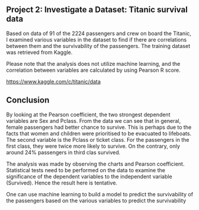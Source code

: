 ## Project 2: Investigate a Dataset: Titanic survival data

Based on data of 91 of the 2224 passengers and crew on board the Titanic, I examined various variables in the dataset to find if there are correlations between them and the survivability of the passengers. The training dataset was retrieved from Kaggle.

Please note that the analysis does not utilize machine learning, and the correlation between variables are calculated by using Pearson R score.

https://www.kaggle.com/c/titanic/data

## Conclusion
By looking at the Pearson coefficient, the two strongest dependent variables are Sex and Pclass. From the data we can see that in general, female passengers had better chance to survive. This is perhaps due to the facts that women and children were prioritised to be evacuated to lifeboats. The second variable is the Pclass or ticket class. For the passengers in the first class, they were twice more likely to survive. On the contrary, only around 24% passengers in third clas survived.

The analysis was made by observing the charts and Pearson coefficient. Statistical tests need to be performed on the data to examine the significance of the dependent variables to the independent variable (Survived). Hence the result here is tentative.

One can use machine learning to build a model to predict the survivability of the passengers based on the various variables to predict the survivability
